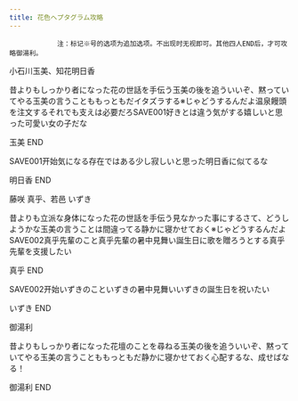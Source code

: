 ```yaml
---
title: 花色ヘプタグラム攻略
---
```


                注：标记※号的选项为追加选项。不出现时无视即可。其他四人END后，才可攻略御湯利。

小石川玉美、知花明日香

昔よりもしっかり者になった花の世話を手伝う玉美の後を追ういいぞ、黙っていてやる玉美の言うことももっともだイタズラする※じゃどうするんだよ温泉饅頭を注文するそれでも支えは必要だろSAVE001好きとは違う気がする嬉しいと思った可愛い女の子だな

玉美 END

SAVE001开始気になる存在ではある少し寂しいと思った明日香に似てるな

明日香 END

藤咲 真乎、若邑 いずき

昔よりも立派な身体になった花の世話を手伝う見なかった事にするさて、どうしようかな玉美の言うことは間違ってる静かに寝かせておく※じゃどうするんだよSAVE002真乎先輩のこと真乎先輩の暑中見舞い誕生日に歌を贈ろうとする真乎先輩を支援したい

真乎 END

SAVE002开始いずきのこといずきの暑中見舞いいずきの誕生日を祝いたい

いずき END

御湯利

昔よりもしっかり者になった花壇のことを尋ねる玉美の後を追ういいぞ、黙っていてやる玉美の言うことももっともだ静かに寝かせておく心配するな、成せばなる！

御湯利 END
              
